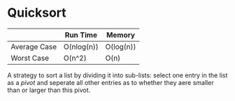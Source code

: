 # Quicksort


||  Run Time     | Memory
---- | ----- | ----
Average Case   |     O(nlog(n))          | O(log(n))
Worst Case   |     O(n^2)          | O(n)

A strategy to sort a list by dividing it into sub-lists: select one entry in the list as a *pivot* and seperate all other entries as to
whether they aere smaller than or larger than this pivot.

